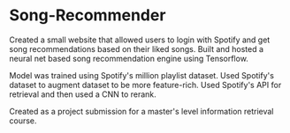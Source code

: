 # Song-Recommender
Created a small website that allowed users to login with Spotify and get song recommendations based on their liked songs.
Built and hosted a neural net based song recommendation engine using Tensorflow.

Model was trained using Spotify's million playlist dataset.
Used Spotify's dataset to augment dataset to be more feature-rich.
Used Spotify's API for retrieval and then used a CNN to rerank.

Created as a project submission for a master's level information retrieval course.
